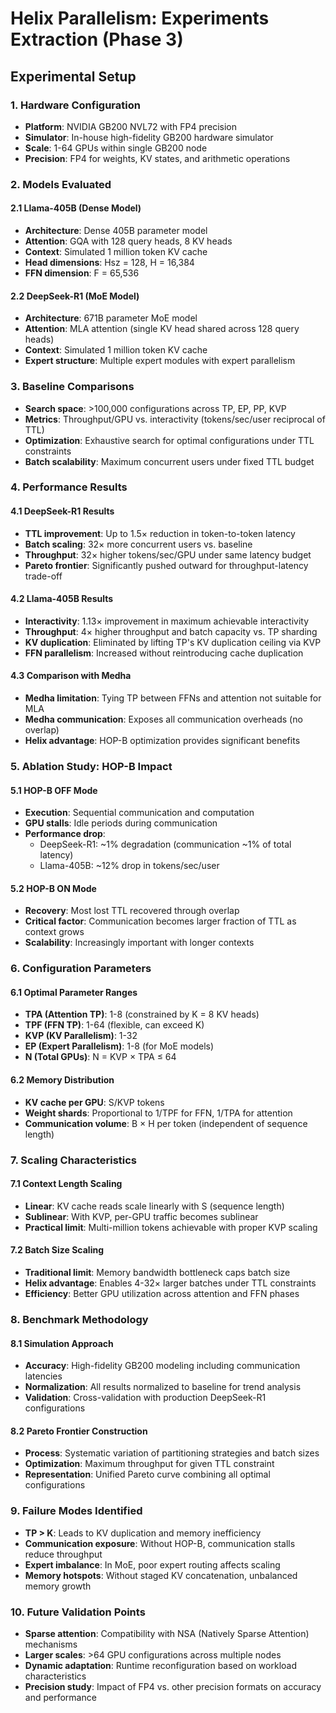 # Helix Parallelism: Experiments Extraction (Phase 3)

## Experimental Setup

### 1. Hardware Configuration
- **Platform**: NVIDIA GB200 NVL72 with FP4 precision
- **Simulator**: In-house high-fidelity GB200 hardware simulator
- **Scale**: 1-64 GPUs within single GB200 node
- **Precision**: FP4 for weights, KV states, and arithmetic operations

### 2. Models Evaluated

#### 2.1 Llama-405B (Dense Model)
- **Architecture**: Dense 405B parameter model
- **Attention**: GQA with 128 query heads, 8 KV heads
- **Context**: Simulated 1 million token KV cache
- **Head dimensions**: Hsz = 128, H = 16,384
- **FFN dimension**: F = 65,536

#### 2.2 DeepSeek-R1 (MoE Model)
- **Architecture**: 671B parameter MoE model
- **Attention**: MLA attention (single KV head shared across 128 query heads)
- **Context**: Simulated 1 million token KV cache
- **Expert structure**: Multiple expert modules with expert parallelism

### 3. Baseline Comparisons
- **Search space**: >100,000 configurations across TP, EP, PP, KVP
- **Metrics**: Throughput/GPU vs. interactivity (tokens/sec/user reciprocal of TTL)
- **Optimization**: Exhaustive search for optimal configurations under TTL constraints
- **Batch scalability**: Maximum concurrent users under fixed TTL budget

### 4. Performance Results

#### 4.1 DeepSeek-R1 Results
- **TTL improvement**: Up to 1.5× reduction in token-to-token latency
- **Batch scaling**: 32× more concurrent users vs. baseline
- **Throughput**: 32× higher tokens/sec/GPU under same latency budget
- **Pareto frontier**: Significantly pushed outward for throughput-latency trade-off

#### 4.2 Llama-405B Results
- **Interactivity**: 1.13× improvement in maximum achievable interactivity
- **Throughput**: 4× higher throughput and batch capacity vs. TP sharding
- **KV duplication**: Eliminated by lifting TP's KV duplication ceiling via KVP
- **FFN parallelism**: Increased without reintroducing cache duplication

#### 4.3 Comparison with Medha
- **Medha limitation**: Tying TP between FFNs and attention not suitable for MLA
- **Medha communication**: Exposes all communication overheads (no overlap)
- **Helix advantage**: HOP-B optimization provides significant benefits

### 5. Ablation Study: HOP-B Impact

#### 5.1 HOP-B OFF Mode
- **Execution**: Sequential communication and computation
- **GPU stalls**: Idle periods during communication
- **Performance drop**: 
  - DeepSeek-R1: ~1% degradation (communication ~1% of total latency)
  - Llama-405B: ~12% drop in tokens/sec/user

#### 5.2 HOP-B ON Mode
- **Recovery**: Most lost TTL recovered through overlap
- **Critical factor**: Communication becomes larger fraction of TTL as context grows
- **Scalability**: Increasingly important with longer contexts

### 6. Configuration Parameters

#### 6.1 Optimal Parameter Ranges
- **TPA (Attention TP)**: 1-8 (constrained by K = 8 KV heads)
- **TPF (FFN TP)**: 1-64 (flexible, can exceed K)
- **KVP (KV Parallelism)**: 1-32
- **EP (Expert Parallelism)**: 1-8 (for MoE models)
- **N (Total GPUs)**: N = KVP × TPA ≤ 64

#### 6.2 Memory Distribution
- **KV cache per GPU**: S/KVP tokens
- **Weight shards**: Proportional to 1/TPF for FFN, 1/TPA for attention
- **Communication volume**: B × H per token (independent of sequence length)

### 7. Scaling Characteristics

#### 7.1 Context Length Scaling
- **Linear**: KV cache reads scale linearly with S (sequence length)
- **Sublinear**: With KVP, per-GPU traffic becomes sublinear
- **Practical limit**: Multi-million tokens achievable with proper KVP scaling

#### 7.2 Batch Size Scaling
- **Traditional limit**: Memory bandwidth bottleneck caps batch size
- **Helix advantage**: Enables 4-32× larger batches under TTL constraints
- **Efficiency**: Better GPU utilization across attention and FFN phases

### 8. Benchmark Methodology

#### 8.1 Simulation Approach
- **Accuracy**: High-fidelity GB200 modeling including communication latencies
- **Normalization**: All results normalized to baseline for trend analysis
- **Validation**: Cross-validation with production DeepSeek-R1 configurations

#### 8.2 Pareto Frontier Construction
- **Process**: Systematic variation of partitioning strategies and batch sizes
- **Optimization**: Maximum throughput for given TTL constraint
- **Representation**: Unified Pareto curve combining all optimal configurations

### 9. Failure Modes Identified
- **TP > K**: Leads to KV duplication and memory inefficiency
- **Communication exposure**: Without HOP-B, communication stalls reduce throughput
- **Expert imbalance**: In MoE, poor expert routing affects scaling
- **Memory hotspots**: Without staged KV concatenation, unbalanced memory growth

### 10. Future Validation Points
- **Sparse attention**: Compatibility with NSA (Natively Sparse Attention) mechanisms
- **Larger scales**: >64 GPU configurations across multiple nodes
- **Dynamic adaptation**: Runtime reconfiguration based on workload characteristics
- **Precision study**: Impact of FP4 vs. other precision formats on accuracy and performance